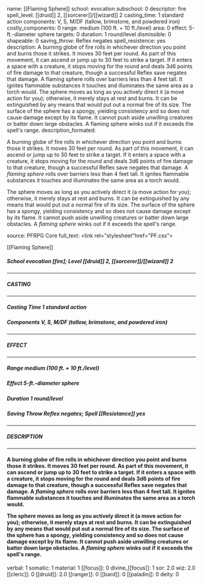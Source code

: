 name: [[Flaming Sphere]]
school: evocation
subschool: 0
descriptor: fire
spell_level: [[druid]] 2, [[sorcerer]]/[[wizard]] 2
casting_time: 1 standard action
components: V, S, M/DF (tallow, brimstone, and powdered iron)
costly_components: 0
range: medium (100 ft. + 10 ft./level)
area: 0
effect: 5-ft.-diameter sphere
targets: 0
duration: 1 round/level
dismissible: 0
shapeable: 0
saving_throw: Reflex negates
spell_resistence: yes
description: A burning globe of fire rolls in whichever direction you point and burns those it strikes. It moves 30 feet per round. As part of this movement, it can ascend or jump up to 30 feet to strike a target. If it enters a space with a creature, it stops moving for the round and deals 3d6 points of fire damage to that creature, though a successful Reflex save negates that damage. A flaming sphere rolls over barriers less than 4 feet tall. It ignites flammable substances it touches and illuminates the same area as a torch would.  The sphere moves as long as you actively direct it (a move action for you); otherwise, it merely stays at rest and burns. It can be extinguished by any means that would put out a normal fire of its size. The surface of the sphere has a spongy, yielding consistency and so does not cause damage except by its flame. It cannot push aside unwilling creatures or batter down large obstacles. A flaming sphere winks out if it exceeds the spell's range.
description_formated: <p>A burning globe of fire rolls in whichever direction you point and burns those it strikes. It moves 30 feet per round. As part of this movement, it can ascend or jump up to 30 feet to strike a target. If it enters a space with a creature, it stops moving for the round and deals 3d6 points of fire damage to that creature, though a successful Reflex save negates that damage. A <i>flaming sphere</i> rolls over barriers less than 4 feet tall. It ignites flammable substances it touches and illuminates the same area as a torch would.</p><p>The sphere moves as long as you actively direct it (a move action for you); otherwise, it merely stays at rest and burns. It can be extinguished by any means that would put out a normal fire of its size. The surface of the sphere has a spongy, yielding consistency and so does not cause damage except by its flame. It cannot push aside unwilling creatures or batter down large obstacles. A <i>flaming sphere</i> winks out if it exceeds the spell's range.</p>
source: PFRPG Core
full_text: <link rel="stylesheet"href="PF.css"><div class="heading"><p class="alignleft">[[Flaming Sphere]]</p><div style="clear: both;"></div></div><div><h5><b>School </b>evocation [fire]; <b>Level </b>[[druid]] 2, [[sorcerer]]/[[wizard]] 2</h5></div><hr/><div><h5><b>CASTING</b></h5></div><hr/><div><h5><b>Casting Time </b>1 standard action</h5><h5><b>Components </b>V, S, M/DF (tallow, brimstone, and powdered iron)</h5></div><hr/><div><h5><b>EFFECT</b></h5></div><hr/><div><h5><b>Range </b>medium (100 ft. + 10 ft./level)</h5><h5><b>Effect </b>5-ft.-diameter sphere</h5><h5><b>Duration </b>1 round/level</h5><h5><b>Saving Throw </b>Reflex negates; <b>Spell [[Resistance]] </b>yes</h5></div><hr/><div><h5><b>DESCRIPTION</b></h5></div><hr/><div><h4><p>A burning globe of fire rolls in whichever direction you point and burns those it strikes. It moves 30 feet per round. As part of this movement, it can ascend or jump up to 30 feet to strike a target. If it enters a space with a creature, it stops moving for the round and deals 3d6 points of fire damage to that creature, though a successful Reflex save negates that damage. A <i>flaming sphere</i> rolls over barriers less than 4 feet tall. It ignites flammable substances it touches and illuminates the same area as a torch would.</p><p>The sphere moves as long as you actively direct it (a move action for you); otherwise, it merely stays at rest and burns. It can be extinguished by any means that would put out a normal fire of its size. The surface of the sphere has a spongy, yielding consistency and so does not cause damage except by its flame. It cannot push aside unwilling creatures or batter down large obstacles. A <i>flaming sphere</i> winks out if it exceeds the spell's range.</p></h4></div>
verbal: 1
somatic: 1
material: 1
[[focus]]: 0
divine_[[focus]]: 1
sor: 2.0
wiz: 2.0
[[cleric]]: 0
[[druid]]: 2.0
[[ranger]]: 0
[[bard]]: 0
[[paladin]]: 0
deity: 0
